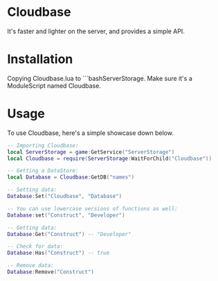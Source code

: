 # Cloudbase
It's faster and lighter on the server, and provides a simple API.
# Installation
Copying Cloudbase.lua to ```bashServerStorage. Make sure it's a ModuleScript named Cloudbase.
# Usage
To use Cloudbase, here's a simple showcase down below.
```lua
-- Importing Cloudbase:
local ServerStorage = game:GetService("ServerStorage")
local Cloudbase = require(ServerStorage:WaitForChild("Cloudbase"))

-- Getting a DataStore:
local Database = Cloudbase:GetDB("names")

-- Setting data:
Database:Set("Cloudbase", "Database")

-- You can use lowercase versions of functions as well:
Database:set("Construct", "Developer")

-- Getting data:
Database:Get("Construct") -- "Developer"

-- Check for data:
Database:Has("Construct") -- true

-- Remove data:
Database:Remove("Construct")

